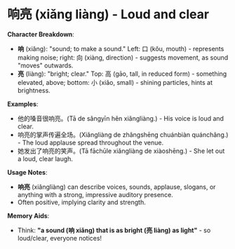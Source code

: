 # **响亮 (xiǎng liàng) - Loud and clear**

**Character Breakdown**:  
- **响** (xiǎng): "sound; to make a sound." Left: 口 (kǒu, mouth) - represents making noise; right: 向 (xiàng, direction) - suggests movement, as sound "moves" outwards.  
- **亮** (liàng): "bright; clear." Top: 高 (gāo, tall, in reduced form) - something elevated, above; bottom: 小 (xiǎo, small) - shining particles, hints at brightness.

**Examples**:  
- 他的嗓音很响亮。(Tā de sǎngyīn hěn xiǎngliàng.) - His voice is loud and clear.  
- 响亮的掌声传遍全场。(Xiǎngliàng de zhǎngshēng chuánbiàn quánchǎng.) - The loud applause spread throughout the venue.  
- 她发出了响亮的笑声。(Tā fāchūle xiǎngliàng de xiàoshēng.) - She let out a loud, clear laugh.

**Usage Notes**:  
- **响亮** (xiǎngliàng) can describe voices, sounds, applause, slogans, or anything with a strong, impressive auditory presence.  
- Often positive, implying clarity and strength.

**Memory Aids**:  
- Think: **"a sound (响 xiǎng) that is as bright (亮 liàng) as light"** - so loud/clear, everyone notices!